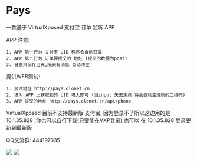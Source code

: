 # Pays

一款基于 VirtualXposed 支付宝 订单 监听 APP

APP 注意:

    1. APP 第一行为 支付宝 UID 程序会自动获取
    2. APP 第二行为 订单要提交的 地址 (提交的数据为post)
    3. 日志只保存当天,隔天有消息 自动清空

提供WEB测试:

    1. 测试地址 http://pays.olonet.cn
    2. 填入 APP 上获取到的 UID 填入即可 (当input 失去焦点 将会自动生成新的二维码)
    3. APP 提交的地址 http://pays.olonet.cn/api/phone

VirtualXposed 目前不支持最新版 支付宝, 因为登录不了所以这边用的是 10.1.35.828 ,你也可以自行下载(只要能在VXP登录),也可以 在 10.1.35.828 登录更新到最新版

QQ交流群: 444197035

![](https://github.com/yqboy/Pays/blob/master/1.jpg)
![](https://github.com/yqboy/Pays/blob/master/2.jpg)
